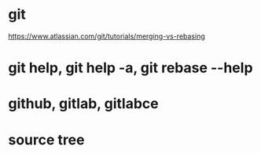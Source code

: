 # git
https://www.atlassian.com/git/tutorials/merging-vs-rebasing
# git help, git help -a, git rebase --help
# github, gitlab, gitlabce
# source tree
